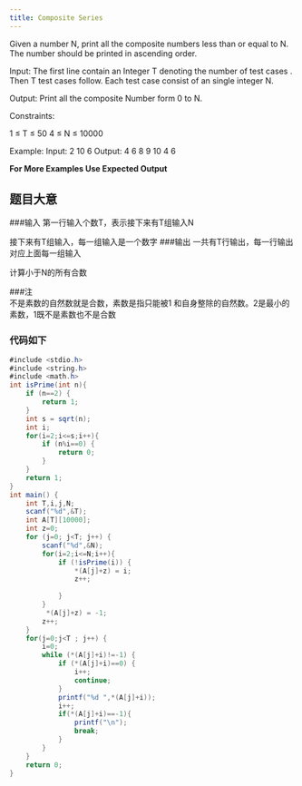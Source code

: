 ```yaml
---
title: Composite Series
---
```

Given a number N, print all the composite numbers less than or equal to N. The number should be printed in ascending order.

Input:
The first line contain an Integer T denoting the number of  test cases . Then T test cases follow. Each test case consist of an single integer N.

Output:
Print all the composite Number form 0 to N.

Constraints:

1 ≤ T ≤ 50
4 ≤ N ≤ 10000

Example:
Input:
2
10
6
Output:
4 6 8 9 10
4 6

**For More Examples Use Expected Output**

## 题目大意
###输入
第一行输入个数T，表示接下来有T组输入N

接下来有T组输入，每一组输入是一个数字
###输出
一共有T行输出，每一行输出对应上面每一组输入

计算小于N的所有合数

###注   
不是素数的自然数就是合数，素数是指只能被1 和自身整除的自然数。2是最小的素数，1既不是素数也不是合数


### 代码如下
``` java
#include <stdio.h>
#include <string.h>
#include <math.h>
int isPrime(int n){
    if (n==2) {
        return 1;
    }
    int s = sqrt(n);
    int i;
    for(i=2;i<=s;i++){
        if (n%i==0) {
            return 0;
        }
    }
    return 1;
}
int main() {
    int T,i,j,N;
    scanf("%d",&T);
    int A[T][10000];
    int z=0;
    for (j=0; j<T; j++) {
        scanf("%d",&N);
        for(i=2;i<=N;i++){
            if (!isPrime(i)) {
                *(A[j]+z) = i;
                z++;
                
            }
        }
         *(A[j]+z) = -1;
        z++;
    }
    for(j=0;j<T ; j++) {
        i=0;
        while (*(A[j]+i)!=-1) {
            if (*(A[j]+i)==0) {
                i++;
                continue;
            }
            printf("%d ",*(A[j]+i));
            i++;
            if(*(A[j]+i)==-1){
                printf("\n");
                break;
            }
        }
    }
    return 0;
}
```
